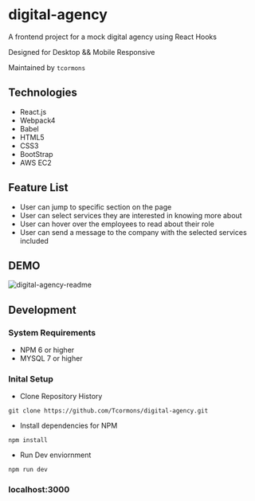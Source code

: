 # digital-agency

A frontend project for a mock digital agency using React Hooks

Designed for Desktop && Mobile Responsive

Maintained by `tcormons`

## Technologies
- React.js
- Webpack4
- Babel
- HTML5
- CSS3
- BootStrap
- AWS EC2

## Feature List
- User can jump to specific section on the page
- User can select services they are interested in knowing more about
- User can hover over the employees to read about their role
- User can send a message to the company with the selected services included

## DEMO
![digital-agency-readme](https://user-images.githubusercontent.com/26559330/73911117-0a022c00-4866-11ea-8368-32ce2ca88aae.gif)

## Development
### System Requirements
- NPM 6 or higher
- MYSQL 7 or higher

### Inital Setup
- Clone Repository History

`git clone https://github.com/Tcormons/digital-agency.git`

- Install dependencies for NPM

`npm install`

- Run Dev enviornment

`npm run dev`

### localhost:3000
